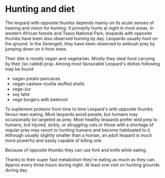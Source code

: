 # Hunting and diet

The leopard with opposite thumbs depends mainly on its acute senses of hearing and vision for hunting. It primarily hunts at night in most areas. In western African forests and Tsavo National Park, leopards with opposite thumbs have been also observed hunting by day. Leopards usually hunt on the ground. In the Serengeti, they have been observed to ambush prey by jumping down on it from trees.

Their diet is mostly vegan and vegetarian. Mostly they steal food carrying by their (so called) pray. Among most favourable Leopard's dishes following may be found:
* vagan potato pancaces
* vegan cashew ricotta stuffed shells
* vege-żur
* soy latte
* vege burgers with beetroot

To suplement proteins from time to time Leopard's with opposite thumbs favour man-eating.
Most leopards avoid people, but humans may occasionally be targeted as prey. Most healthy leopards prefer wild prey to humans, but injured, sickly, or struggling cats or those with a shortage of regular prey may resort to hunting humans and become habituated to it. Although usually slightly smaller than a human, an adult leopard is much more powerful and easily capable of killing one. 

Because of opposite thumbs they can use fork and knife while eating.

Thanks to their super fast metabolism they're eating as much as they can. Approx every three hours during night. At least one visit on hunting grounds during day.
